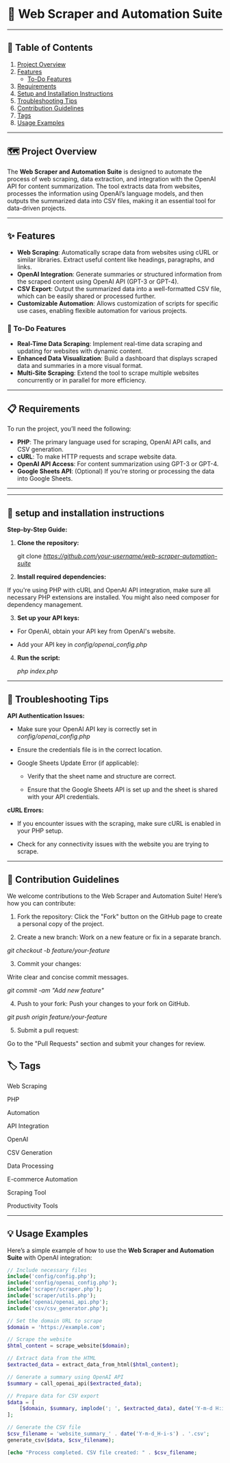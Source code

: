 <h1 align="center">🎯 Web Scraper and Automation Suite</h1>


---

## 📑 Table of Contents

1. [Project Overview](#project-overview)
2. [Features](#features)
   - [To-Do Features](#to-do-features)
3. [Requirements](#requirements)
4. [Setup and Installation Instructions](#setup-and-installation-instructions)
5. [Troubleshooting Tips](#troubleshooting-tips)
6. [Contribution Guidelines](#contribution-guidelines)
7. [Tags](#tags)
8. [Usage Examples](#usage-examples)
    
    

---

## 🗺️ Project Overview

The **Web Scraper and Automation Suite** is designed to automate the process of web scraping, data extraction, and integration with the OpenAI API for content summarization. The tool extracts data from websites, processes the information using OpenAI’s language models, and then outputs the summarized data into CSV files, making it an essential tool for data-driven projects.

---

## ✨ Features

- **Web Scraping**: Automatically scrape data from websites using cURL or similar libraries. Extract useful content like headings, paragraphs, and links.
- **OpenAI Integration**: Generate summaries or structured information from the scraped content using OpenAI API (GPT-3 or GPT-4).
- **CSV Export**: Output the summarized data into a well-formatted CSV file, which can be easily shared or processed further.
- **Customizable Automation**: Allows customization of scripts for specific use cases, enabling flexible automation for various projects.

### 📌 To-Do Features

- **Real-Time Data Scraping**: Implement real-time data scraping and updating for websites with dynamic content.
- **Enhanced Data Visualization**: Build a dashboard that displays scraped data and summaries in a more visual format.
- **Multi-Site Scraping**: Extend the tool to scrape multiple websites concurrently or in parallel for more efficiency.

---

## 📋 Requirements

To run the project, you’ll need the following:

- **PHP**: The primary language used for scraping, OpenAI API calls, and CSV generation.
- **cURL**: To make HTTP requests and scrape website data.
- **OpenAI API Access**: For content summarization using GPT-3 or GPT-4.
- **Google Sheets API**: (Optional) If you're storing or processing the data into Google Sheets.

---


---

## 🚀 setup and installation instructions

**Step-by-Step Guide:**

1. **Clone the repository:**

   git clone *https://github.com/your-username/web-scraper-automation-suite*

2. **Install required dependencies:**

If you're using PHP with cURL and OpenAI API integration, make sure all necessary PHP extensions are installed. You might also need composer for dependency management.

3. **Set up your API keys:**

* For OpenAI, obtain your API key from OpenAI's website.

* Add your API key in *config/openai_config.php*
  
4. **Run the script:**
  
      *php index.php*

---

## 🔧 Troubleshooting Tips
**API Authentication Issues:**

* Make sure your OpenAI API key is correctly set in *config/openai_config.php*

* Ensure the credentials file is in the correct location.

* Google Sheets Update Error (if applicable):

   *   Verify that the sheet name and structure are correct.

    *  Ensure that the Google Sheets API is set up and the sheet is shared with your API credentials.

**cURL Errors:**

   *   If you encounter issues with the scraping, make sure cURL is enabled in your PHP setup.

   *   Check for any connectivity issues with the website you are trying to scrape.

---

## 🤝 Contribution Guidelines

We welcome contributions to the Web Scraper and Automation Suite! Here’s how you can contribute:

1. Fork the repository:
Click the "Fork" button on the GitHub page to create a personal copy of the project.

2. Create a new branch:
Work on a new feature or fix in a separate branch.

*git checkout -b feature/your-feature*

3. Commit your changes:
   
Write clear and concise commit messages.

*git commit -am "Add new feature"*

4. Push to your fork:
Push your changes to your fork on GitHub.

*git push origin feature/your-feature*

5. Submit a pull request:
   
Go to the "Pull Requests" section and submit your changes for review.

## 🏷️ Tags

Web Scraping

PHP

Automation

API Integration

OpenAI

CSV Generation

Data Processing

E-commerce Automation

Scraping Tool

Productivity Tools


---
## 💡 Usage Examples

Here’s a simple example of how to use the **Web Scraper and Automation Suite** with OpenAI integration:

```php
// Include necessary files
include('config/config.php');
include('config/openai_config.php');
include('scraper/scraper.php');
include('scraper/utils.php');
include('openai/openai_api.php');
include('csv/csv_generator.php');

// Set the domain URL to scrape
$domain = 'https://example.com';

// Scrape the website
$html_content = scrape_website($domain);

// Extract data from the HTML
$extracted_data = extract_data_from_html($html_content);

// Generate a summary using OpenAI API
$summary = call_openai_api($extracted_data);

// Prepare data for CSV export
$data = [
    [$domain, $summary, implode('; ', $extracted_data), date('Y-m-d H:i:s')]
];

// Generate the CSV file
$csv_filename = 'website_summary_' . date('Y-m-d_H-i-s') . '.csv';
generate_csv($data, $csv_filename);

[echo "Process completed. CSV file created: " . $csv_filename;

